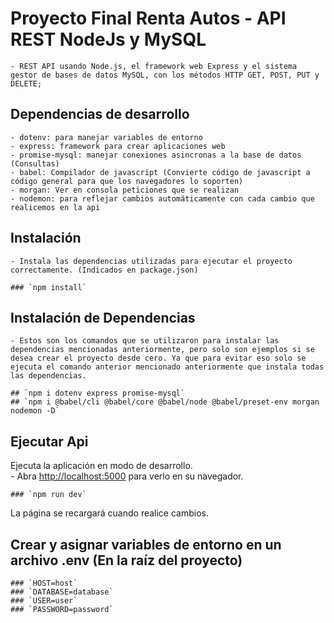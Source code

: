 # Proyecto Final Renta Autos - API REST NodeJs y MySQL 
	- REST API usando Node.js, el framework web Express y el sistema gestor de bases de datos MySQL, con los métodos HTTP GET, POST, PUT y DELETE;

## Dependencias de desarrollo
	- dotenv: para manejar variables de entorno
	- express: framework para crear aplicaciones web
	- promise-mysql: manejar conexiones asincronas a la base de datos (Consultas)
	- babel: Compilador de javascript (Convierte código de javascript a código general para que los navegadores lo soporten) 
	- morgan: Ver en consola peticiones que se realizan
	- nodemon: para reflejar cambios automáticamente con cada cambio que realicemos en la api

## Instalación
	- Instala las dependencias utilizadas para ejecutar el proyecto correctamente. (Indicados en package.json)
	
	### `npm install`

## Instalación de Dependencias
	- Estos son los comandos que se utilizaron para instalar las dependencias mencionadas anteriormente, pero solo son ejemplos si se desea crear el proyecto desde cero. Ya que para evitar eso solo se ejecuta el comando anterior mencionado anteriormente que instala todas las dependencias.

	## `npm i dotenv express promise-mysql`
	## `npm i @babel/cli @babel/core @babel/node @babel/preset-env morgan nodemon -D`

## Ejecutar Api
Ejecuta la aplicación en modo de desarrollo.\
	- Abra [http://localhost:5000](http://localhost:5000) para verlo en su navegador.
	
	### `npm run dev`

La página se recargará cuando realice cambios.

## Crear y asignar variables de entorno en un archivo .env (En la raíz del proyecto)

	### `HOST=host`
	### `DATABASE=database`
	### `USER=user`
	### `PASSWORD=password`